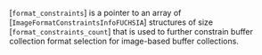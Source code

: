 [`format_constraints`] is a pointer to an array of
[`ImageFormatConstraintsInfoFUCHSIA`] structures of size
[`format_constraints_count`] that is used to further constrain buffer
collection format selection for image-based buffer collections.